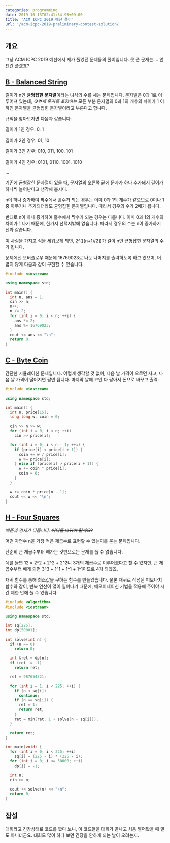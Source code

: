 ```yaml
---
categories: programming
date: 2019-10-13T02:41:54.95+09:00
title: 'ACM ICPC 2019 예선 풀이'
url: '/acm-icpc-2019-preliminary-contest-solution/'
---
```


## 개요

그냥 ACM ICPC 2019 예선에서 제가 풀었던 문제들의 풀이입니다. 못 푼 문제는.... 언젠간 풀겠죠?

## [B - Balanced String](https://www.acmicpc.net/problem/17520)

길이가 n인 **균형잡힌 문자열**이라는 녀석의 수를 세는 문제입니다.
문자열은 0과 1로 이루어져 있는데, _첫번째 문자를 포함하는_ 모든 부분 문자열의 0과 1의 개수의 차이가 1 이하인 문자열을 균형잡힌 문자열이라고 부른다고 합니다.

규칙을 찾아보자면 다음과 같습니다.

길이가 1인 경우: 0, 1

길이가 2인 경우: 01, 10

길이가 3인 경우: 010, 011, 100, 101

길이가 4인 경우: 0101, 0110, 1001, 1010

...

기존에 균형잡힌 문자열이 있을 때, 문자열의 오른쪽 끝에 문자가 하나 추가돼서 길이가 하나씩 늘어난다고 생각해 봅시다.

n이 하나 증가하여 짝수에서 홀수가 되는 경우는 이미 0과 1의 개수가 같으므로 0이나 1 중 아무거나 추가되더라도 균형잡힌 문자열입니다. 따라서 경우의 수가 2배가 됩니다.

반대로 n이 하나 증가하여 홀수에서 짝수가 되는 경우는 다릅니다. 이미 0과 1의 개수의 차이가 1 나기 때문에, 한가지 선택지밖에 없습니다. 따라서 경우의 수는 n이 증가하기 전과 같습니다.

이 사실을 가지고 식을 세워보게 되면, 2^(&lfloor;(n+1)/2&rfloor;)가 길이 n인 균형잡힌 문자열의 수가 됩니다.

문제에선 오버플로우 때문에 16769023로 나눈 나머지를 출력하도록 하고 있으며, 어렵지 않게 다음과 같이 구현할 수 있습니다.

```cpp
#include <iostream>

using namespace std;

int main() {
  int n, ans = 1;
  cin >> n;
  n++;
  n /= 2;
  for (int i = 0; i < n; ++i) {
    ans *= 2;
    ans %= 16769023;
  }
  cout << ans << "\n";
  return 0;
}

```

## [C - Byte Coin](https://www.acmicpc.net/problem/17521)

간단한 시뮬레이션 문제입니다. 어렵게 생각할 것 없이, 다음 날 가격이 오르면 사고, 다음 날 가격이 떨어지면 팔면 됩니다. 마지막 날에 코인 다 팔아서 돈으로 바꾸고 출력.

```cpp
#include <iostream>

using namespace std;

int main() {
  int n, price[15];
  long long w, coin = 0;

  cin >> n >> w;
  for (int i = 0; i < n; ++i)
    cin >> price[i];

  for (int i = 0; i < n - 1; ++i) {
    if (price[i] < price[i + 1]) {
      coin += w / price[i];
      w %= price[i];
    } else if (price[i] > price[i + 1]) {
      w += coin * price[i];
      coin = 0;
    }
  }

  w += coin * price[n - 1];
  cout << w << "\n";
}

```

## [H - Four Squares](https://www.acmicpc.net/problem/1699)

_백준과 명세가 다릅니다. ~~어디를 바꿔야 할까요?~~_

어떤 자연수 n을 가장 적은 제곱수로 표현할 수 있는지를 묻는 문제입니다.

단순히 큰 제곱수부터 빼가는 것만으로는 문제를 풀 수 없습니다.

예를 들면 12 = 2^2 + 2^2 + 2^2니 3개의 제곱수로 이루어졌다고 할 수 있지만, 큰 제곱수부터 빼게 되면 3^3 + 1^1 + 1^1 + 1^1이므로 4가 되겠죠.

재귀 함수를 통해 최소값을 구하는 함수를 만들었습니다. 물론 재귀로 작성된 피보나치 함수와 같이, 반복 연산이 많이 일어나기 때문에, 메모이제이션 기법을 적용해 주어야 시간 제한 안에 풀 수 있습니다.

```cpp
#include <algorithm>
#include <iostream>

using namespace std;

int sq[225];
int dp[50001];

int solve(int n) {
  if (n == 0)
    return 0;

  int &ret = dp[n];
  if (ret != -1)
    return ret;

  ret = 987654321;

  for (int i = 1; i < 225; ++i) {
    if (n < sq[i])
      continue;
    if (n == sq[i]) {
      ret = 1;
      return ret;
    }
    ret = min(ret, 1 + solve(n - sq[i]));
  }

  return ret;
}

int main(void) {
  for (int i = 0; i < 225; ++i)
    sq[i] = (225 - i) * (225 - i);
  for (int i = 0; i <= 50000; ++i)
    dp[i] = -1;

  int n;
  cin >> n;

  cout << solve(n) << "\n";
  return 0;
}
```

## 잡설

대회라고 긴장상태로 코드를 짰다 보니, 이 코드들을 대회가 끝나고 처음 열어봤을 때 말도 아니더군요. 대회도 많이 하다 보면 긴장을 안하게 되는 날이 오려는지.
